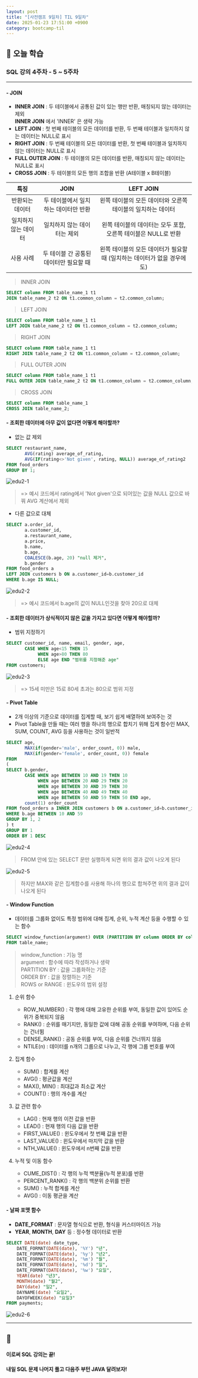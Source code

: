 ```yaml
---
layout: post
title: "[사전캠프 9일차] TIL 9일차"
date: 2025-01-23 17:51:00 +0900
category: bootcamp-til
---
```


## 📖 오늘 학습
### SQL 강의 4주차 - 5 ~ 5주차

<!-- #### 📃  -->

---

#### - JOIN
- **INNER JOIN** : 두 테이블에서 공통된 값이 있는 행만 반환, 매칭되지 않는 데이터는 제외  
**INNER JOIN** 에서 'INNER' 은 생략 가능
- **LEFT JOIN** : 첫 번째 테이블의 모든 데이터를 반환, 두 번째 테이블과 일치하지 않는 데이터는 NULL로 표시
- **RIGHT JOIN** : 두 번째 테이블의 모든 데이터를 반환, 첫 번째 테이블과 일치하지 않는 데이터는 NULL로 표시
- **FULL OUTER JOIN** : 두 테이블의 모든 데이터를 반환, 매칭되지 않는 데이터는 NULL로 표시
- **CROSS JOIN** : 두 테이블의 모든 행의 조합을 반환 (A테이블 x B테이블)
            
| 특징 | JOIN | LEFT JOIN |
|:--:|:-------------:|:----:|
| 반환되는 데이터 | 두 테이블에서 일치하는 데이터만 반환 | 왼쪽 테이블의 모든 데이터와 오른쪽 테이블의 일치하는 데이터 |
| 일치하지 않는 데이터  | 일치하지 않는 데이터는 제외 | 왼쪽 테이블의 데이터는 모두 포함, 오른쪽 테이블은 NULL로 반환 |
| 사용 사례  | 두 테이블 간 공통된 데이터만 필요할 때  | 왼쪽 테이블의 모든 데이터가 필요할 때 (일치하는 데이터가 없을 경우에도) |

> INNER JOIN
```sql
SELECT column FROM table_name_1 t1
JOIN table_name_2 t2 ON t1.common_column = t2.common_column;
```
> LEFT JOIN
```sql
SELECT column FROM table_name_1 t1
LEFT JOIN table_name_2 t2 ON t1.common_column = t2.common_column;
```
>RIGHT JOIN
```sql
SELECT column FROM table_name_1 t1
RIGHT JOIN table_name_2 t2 ON t1.common_column = t2.common_column;
```
> FULL OUTER JOIN
```sql
SELECT column FROM table_name_1 t1
FULL OUTER JOIN table_name_2 t2 ON t1.common_column = t2.common_column;
```
> CROSS JOIN
```sql
SELECT column FROM table_name_1
CROSS JOIN table_name_2;
```

#### - 조회한 데이터에 아무 값이 없다면 어떻게 해야할까? 
- 없는 값 제외
> 
```sql
SELECT restaurant_name,
       AVG(rating) average_of_rating,
       AVG(IF(rating<>'Not given', rating, NULL)) average_of_rating2
FROM food_orders
GROUP BY 1;
```
![edu2-1](/public/img/sql-edu/edu2-1.PNG)  
> => 예시 코드에서 rating에서 'Not given'으로 되어있는 값을 NULL 값으로 바꿔 AVG 계산에서 제외

- 다른 값으로 대체
>
```sql
SELECT a.order_id,
       a.customer_id,
       a.restaurant_name,
       a.price,
       b.name,
       b.age,
       COALESCE(b.age, 20) "null 제거",
       b.gender
FROM food_orders a 
LEFT JOIN customers b ON a.customer_id=b.customer_id
WHERE b.age IS NULL;
```
![edu2-2](/public/img/sql-edu/edu2-2.PNG)  
> => 예시 코드에서 b.age의 값이 NULL인것을 찾아 20으로 대체

#### - 조회한 데이터가 상식적이지 않은 값을 가지고 있다면 어떻게 해야할까?
- 범위 지정하기
>
```sql
SELECT customer_id, name, email, gender, age,
       CASE WHEN age<15 THEN 15
            WHEN age>80 THEN 80
            ELSE age END "범위를 지정해준 age"
FROM customers;
```
![edu2-3](/public/img/sql-edu/edu2-3.PNG)
> => 15세 미만은 15로 80세 초과는 80으로 범위 지정

#### - Pivot Table
- 2개 이상의 기준으로 데이터를 집계할 때, 보기 쉽게 배열하여 보여주는 것
- Pivot Table을 만들 때는 여러 행을 하나의 행으로 합치기 위해 집계 함수인 MAX, SUM, COUNT, AVG 등을 사용하는 것이 일반적
>
```sql
SELECT age,
       MAX(if(gender='male', order_count, 0)) male,
       MAX(if(gender='female', order_count, 0)) female
FROM 
(
SELECT b.gender,
       CASE WHEN age BETWEEN 10 AND 19 THEN 10
            WHEN age BETWEEN 20 AND 29 THEN 20
            WHEN age BETWEEN 30 AND 39 THEN 30
            WHEN age BETWEEN 40 AND 49 THEN 40
            WHEN age BETWEEN 50 AND 59 THEN 50 END age,
       count(1) order_count
FROM food_orders a INNER JOIN customers b ON a.customer_id=b.customer_id
WHERE b.age BETWEEN 10 AND 59
GROUP BY 1, 2
) t
GROUP BY 1
ORDER BY 1 DESC
```
![edu2-4](/public/img/sql-edu/edu2-4.PNG)
> FROM 안에 있는 SELECT 문만 실행하게 되면 위의 결과 값이 나오게 된다

![edu2-5](/public/img/sql-edu/edu2-5.PNG)
> 하지만 MAX와 같은 집계함수를 사용해 하나의 행으로 합쳐주면 위의 결과 값이 나오게 된다

#### - Window Function
- 데이터를 그룹화 없이도 특정 범위에 대해 집계, 순위, 누적 계산 등을 수행할 수 있는 함수
>
```sql
SELECT window_function(argument) OVER (PARTITION BY column ORDER BY column [ROWS / RANGE](둘중 하나 사용) clause)
FROM table_name;
```
> window_function : 기능 명  
argument : 함수에 따라 작성하거나 생략   
PARTITION BY : 값을 그룹화하는 기준  
ORDER BY : 값을 정렬하는 기준  
ROWS or RANGE : 윈도우의 범위 설정

1. 순위 함수
    - ROW_NUMBER() : 각 행에 대해 고유한 순위를 부여, 동일한 값이 있어도 순위가 중복되지 않음
    - RANK() : 순위를 매기지만, 동일한 값에 대해 공동 순위를 부여하며, 다음 순위는 건너뜀
    - DENSE_RANK() : 공동 순위를 부여, 다음 순위를 건너뛰지 않음
    - NTILE(n) : 데이터를 n개의 그룹으로 나누고, 각 행에 그룹 번호를 부여

2. 집계 함수
    - SUM() : 합계를 계산
    - AVG() : 평균값을 계산
    - MAX(), MIN() : 최대값과 최소값 계산
    - COUNT() : 행의 개수를 계산

3. 값 관련 함수
    - LAG() : 현재 행의 이전 값을 반환
    - LEAD() : 현재 행의 다음 값을 반환
    - FIRST_VALUE() : 윈도우에서 첫 번째 값을 반환
    - LAST_VALUE() : 윈도우에서 마지막 값을 반환
    - NTH_VALUE() : 윈도우에서 n번째 값을 반환

4. 누적 및 이동 함수
    - CUME_DIST() : 각 행의 누적 백분율(누적 분포)를 반환
    - PERCENT_RANK() : 각 행의 백분위 순위를 반환
    - SUM() : 누적 합계를 계산
    - AVG() : 이동 평균을 계산

#### - 날짜 포맷 함수
- **DATE_FORMAT** : 문자열 형식으로 반환, 형식을 커스터마이즈 가능
- **YEAR**, **MONTH**, **DAY** 등 : 정수형 데이터로 반환

>
```sql
SELECT DATE(date) date_type,
    DATE_FORMAT(DATE(date), '%Y') "년",
    DATE_FORMAT(DATE(date), '%y') "년2",
    DATE_FORMAT(DATE(date), '%m') "월",
    DATE_FORMAT(DATE(date), '%d') "일",
    DATE_FORMAT(DATE(date), '%w') "요일",
    YEAR(date) "년3",
    MONTH(date) "월2",
    DAY(date) "일2",
    DAYNAME(date) "요일2",
    DAYOFWEEK(date) "요일3"
FROM payments;
```
![edu2-6](/public/img/sql-edu/edu2-6.PNG)

---

## 💬

#### 이로써 SQL 강의는 끝!
#### 내일 SQL 문제 나머지 풀고 다음주 부턴 JAVA 달려보자!
